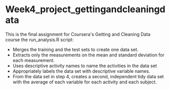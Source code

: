 # Week4_project_gettingandcleaningdata

This is the final assignment for Coursera's Getting and Cleaning Data course
the run_analysis.R script:

-    Merges the training and the test sets to create one data set.
-   Extracts only the measurements on the mean and standard deviation for each measurement. 
-   Uses descriptive activity names to name the activities in the data set
-   Appropriately labels the data set with descriptive variable names. 
-   From the data set in step 4, creates a second, independent tidy data set with the average of each variable for each activity and each subject.
